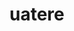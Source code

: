 # uatere
[![<CircleCI>](https://circleci.com/gh/amarps/uatere.svg?style=shield)](https://app.circleci.com/pipelines/github/amarps/uatere?branch=main&filter=all)
